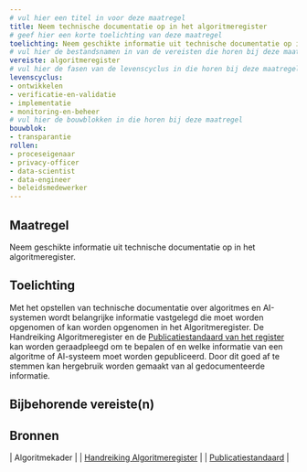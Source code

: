 ```yaml
---
# vul hier een titel in voor deze maatregel
title: Neem technische documentatie op in het algoritmeregister
# geef hier een korte toelichting van deze maatregel
toelichting: Neem geschikte informatie uit technische documentatie op in het algoritmeregister
# vul hier de bestandsnamen in van de vereisten die horen bij deze maatregel
vereiste: algoritmeregister
# vul hier de fasen van de levenscyclus in die horen bij deze maatregel
levenscyclus: 
- ontwikkelen
- verificatie-en-validatie
- implementatie
- monitoring-en-beheer
# vul hier de bouwblokken in die horen bij deze maatregel
bouwblok:
- transparantie
rollen:
- proceseigenaar
- privacy-officer
- data-scientist
- data-engineer
- beleidsmedewerker
---
```


<!-- Let op! onderstaande regel met 'tags' niet weghalen! Deze maakt automatisch de knopjes op basis van de metadata  -->
<!-- tags -->

## Maatregel
<!-- Vul hier een omschrijving in van wat deze maatregel inhoudt. -->
Neem geschikte informatie uit technische documentatie op in het algoritmeregister.

## Toelichting 
<!-- Geef hier een toelichting van deze maatregel -->
Met het opstellen van technische documentatie over algoritmes en AI-systemen wordt belangrijke informatie vastgelegd die moet worden opgenomen of kan worden opgenomen in het Algoritmeregister. De Handreiking Algoritmeregister en de [Publicatiestandaard van het register](https://algoritmes.pleio.nl/attachment/entity/a47f2708-48bd-4a10-8893-ab24ac8c7207) kan worden geraadpleegd om te bepalen of en welke informatie van een algoritme of AI-systeem moet worden gepubliceerd. Door dit goed af te stemmen kan hergebruik worden gemaakt van al gedocumenteerde informatie. 

## Bijbehorende vereiste(n)
<!-- Hier volgt een lijst met vereisten op basis van de in de metadata ingevulde vereiste -->

<!-- Let op! onderstaande regel met 'list_vereisten_on_maatregelen_page' niet weghalen! Deze maakt automatisch een lijst van bijbehorende verseisten op basis van de metadata  -->
<!-- list_vereisten_on_maatregelen_page -->

## Bronnen 
<!-- Vul hier de relevante bronnen in voor deze maatregel -->
| Algoritmekader |
| [Handreiking Algoritmeregister](https://www.digitaleoverheid.nl/wp-content/uploads/sites/8/2023/12/Handreiking-Algoritmeregister-versie-1.0.pdf) |
| [Publicatiestandaard](https://algoritmes.pleio.nl/attachment/entity/a47f2708-48bd-4a10-8893-ab24ac8c7207) |
